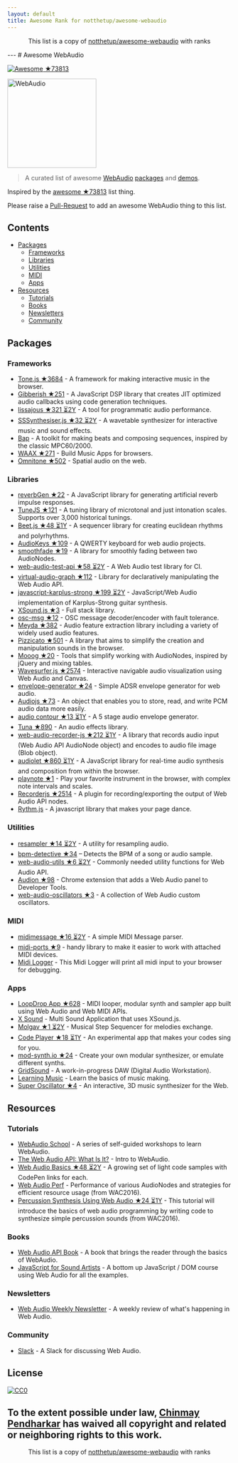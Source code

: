 ```yaml
---
layout: default
title: Awesome Rank for notthetup/awesome-webaudio
---
```


<p align="center">
	This list is a copy of <a href="https://github.com/notthetup/awesome-webaudio">notthetup/awesome-webaudio</a> with ranks
</p>
---
# Awesome WebAudio

[![Awesome](https://cdn.rawgit.com/sindresorhus/awesome/d7305f38d29fed78fa85652e3a63e154dd8e8829/media/badge.svg) ★73813](https://github.com/sindresorhus/awesome)

<img src="https://raw.githubusercontent.com/voodootikigod/logo.js/master/webaudio/webaudio-js.png" width="200px" alt="WebAudio">

> A curated list of awesome [WebAudio](https://developer.mozilla.org/en-US/docs/Web/API/Web_Audio_API) [packages](#packages) and [demos](#demos).

Inspired by the [awesome ★73813](https://github.com/sindresorhus/awesome) list thing.

Please raise a [Pull-Request](https://github.com/notthetup/awesome-webaudio/pulls) to add an awesome WebAudio thing to this list.

## Contents
- [Packages](#packages)
  - [Frameworks](#frameworks)
  - [Libraries](#libraries)
  - [Utilities](#utilities)
  - [MIDI](#midi)
  - [Apps](#apps)
- [Resources](#resources)
  - [Tutorials](#tutorials)
  - [Books](#books)
  - [Newsletters](#newsletters)
  - [Community](#community)

## Packages

### Frameworks
- [Tone.js ★3684](https://github.com/Tonejs/Tone.js) - A framework for making interactive music in the browser.
- [Gibberish ★251](https://github.com/gibber-cc/gibberish) - A JavaScript DSP library that creates JIT optimized audio callbacks using code generation techniques.
- [lissajous ★321 ⏳2Y](https://github.com/kylestetz/lissajous) -  A tool for programmatic audio performance.
- [SSSynthesiser.js ★32 ⏳2Y](https://github.com/surikov/SSSynthesiser.js) -  A wavetable synthesizer for interactive music and sound effects.
- [Bap](http://bapjs.org/) - A toolkit for making beats and composing sequences, inspired by the classic MPC60/2000.
- [WAAX ★271](https://github.com/hoch/WAAX) - Build Music Apps for browsers.
- [Omnitone ★502](https://github.com/GoogleChrome/omnitone) - Spatial audio on the web.

### Libraries
- [reverbGen ★22](https://github.com/adelespinasse/reverbGen) - A JavaScript library for generating artificial reverb impulse responses.
- [TuneJS ★121](https://github.com/abbernie/tune) - A tuning library of microtonal and just intonation scales. Supports over 3,000 historical tunings.
- [Beet.js ★48 ⏳1Y](https://github.com/zya/beet.js) - A sequencer library for creating euclidean rhythms and polyrhythms.
- [AudioKeys ★109](https://github.com/kylestetz/AudioKeys) - A QWERTY keyboard for web audio projects.
- [smoothfade ★19](https://github.com/notthetup/smoothfade) - A library for smoothly fading between two AudioNodes.
- [web-audio-test-api ★58 ⏳2Y](https://github.com/mohayonao/web-audio-test-api) - A Web Audio test library for CI.
- [virtual-audio-graph ★112](https://github.com/benji6/virtual-audio-graph) - Library for declaratively manipulating the Web Audio API.
- [javascript-karplus-strong ★199 ⏳2Y](https://github.com/mrahtz/javascript-karplus-strong) - JavaScript/Web Audio implementation of Karplus-Strong guitar synthesis.
- [XSound.js ★3](https://github.com/Korilakkuma/XSound) - Full stack library.
- [osc-msg ★12](https://github.com/mohayonao/osc-msg) - OSC message decoder/encoder with fault tolerance.
- [Meyda ★382](https://github.com/meyda/meyda) - Audio feature extraction library including a variety of widely used audio features.
- [Pizzicato ★501](https://github.com/alemangui/pizzicato) - A library that aims to simplify the creation and manipulation sounds in the browser.
- [Mooog ★20](https://github.com/mattlima/mooog) - Tools that simplify working with AudioNodes, inspired by jQuery and mixing tables.
- [Wavesurfer.js ★2574](https://github.com/katspaugh/wavesurfer.js) - Interactive navigable audio visualization using Web Audio and Canvas.
- [envelope-generator ★24](https://github.com/itsjoesullivan/envelope-generator) - Simple ADSR envelope generator for web audio.
- [Audiojs ★73](https://github.com/audiojs/audio) - An object that enables you to store, read, and write PCM audio data more easily.
- [audio contour ★13 ⏳1Y](https://github.com/danigb/audio-contour) - A 5 stage audio envelope generator.
- [Tuna ★890](https://github.com/Theodeus/tuna) - An audio effects library.
- [web-audio-recorder-js ★212 ⏳1Y](https://github.com/higuma/web-audio-recorder-js) - A library that records audio input (Web Audio API AudioNode object) and encodes to audio file image (Blob object).
- [audiolet ★860 ⏳1Y](https://github.com/oampo/Audiolet) - A JavaScript library for real-time audio synthesis and composition from within the browser.
- [playnote ★1](https://github.com/createbits/playnote) - Play your favorite instrument in the browser, with complex note intervals and scales.
- [Recorderjs ★2514](https://github.com/mattdiamond/Recorderjs) - A plugin for recording/exporting the output of Web Audio API nodes.
- [Rythm.js](https://okazari.github.io/Rythm.js/) - A javascript library that makes your page dance.

### Utilities
- [resampler ★14 ⏳2Y](https://github.com/notthetup/resampler) - A utility for resampling audio.
- [bpm-detective ★34](https://github.com/tornqvist/bpm-detective) – Detects the BPM of a song or audio sample.
- [web-audio-utils ★6 ⏳2Y](https://github.com/mohayonao/web-audio-utils) - Commonly needed utility functions for Web Audio API.
- [Audion ★98](https://github.com/google/audion) - Chrome extension that adds a Web Audio panel to Developer Tools.
- [web-audio-oscillators ★3](https://github.com/lukehorvat/web-audio-oscillators) - A collection of Web Audio custom oscillators.

### MIDI
- [midimessage ★16 ⏳2Y](https://github.com/notthetup/midimessage) - A simple MIDI Message parser.
- [midi-ports ★9](https://github.com/AndrejHronco/midi-ports) -  handy library to make it easier to work with attached MIDI devices.
- [Midi Logger](http://outputchannel.com/midi-logger/) - This Midi Logger will print all midi input to your browser for debugging.

### Apps
- [LoopDrop App ★628](https://github.com/mmckegg/loop-drop-app) - MIDI looper, modular synth and sampler app built using Web Audio and Web MIDI APIs.
- [X Sound](https://korilakkuma.github.io/X-Sound/) - Multi Sound Application that uses XSound.js.
- [Molgav ★1 ⏳2Y](https://github.com/surikov/molgav) - Musical Step Sequencer for melodies exchange.
- [Code Player ★18 ⏳1Y](https://github.com/jcppman/code-player) - An experimental app that makes your codes sing for you.
- [mod-synth.io ★24](https://github.com/andrevenancio/mod-synth.io) - Create your own modular synthesizer, or emulate different synths.
- [GridSound](https://gridsound.github.io) - A work-in-progress DAW (Digital Audio Workstation).
- [Learning Music](https://learningmusic.ableton.com/) - Learn the basics of music making.
- [Super Oscillator ★4](https://github.com/lukehorvat/super-oscillator) - An interactive, 3D music synthesizer for the Web.

## Resources

### Tutorials
- [WebAudio School](https://github.com/mmckegg/web-audio-school	) - A series of self-guided workshops to learn WebAudio.
- [The Web Audio API: What Is It?](https://code.tutsplus.com/tutorials/the-web-audio-api-what-is-it--cms-23735) - Intro to WebAudio.
- [Web Audio Basics ★48 ⏳2Y](https://github.com/kylestetz/Web-Audio-Basics) - A growing set of light code samples with CodePen links for each.
- [Web Audio Perf](https://padenot.github.io/web-audio-perf/) - Performance of various AudioNodes and strategies for efficient resource usage (from WAC2016).
- [Percussion Synthesis Using Web Audio ★24 ⏳1Y](https://github.com/irritant/WAC-2016-Tutorial) - This tutorial will introduce the basics of web audio programming by writing code to synthesize simple percussion sounds (from WAC2016).

### Books
- [Web Audio API Book](http://chimera.labs.oreilly.com/books/1234000001552/index.html) - A book that brings the reader through the basics of WebAudio.
- [JavaScript for Sound Artists](https://www.crcpress.com/JavaScript-for-Sound-Artists-Learn-to-Code-with-the-Web-Audio-API/Turner-Leonard/p/book/9781138961531) - A bottom up JavaScript / DOM course using Web Audio for all the examples.
### Newsletters
- [Web Audio Weekly Newsletter](http://www.webaudioweekly.com) - A weekly review of what's happening in Web Audio.

### Community
- [Slack](https://web-audio-slackin.herokuapp.com/) - A Slack for discussing Web Audio.

## License

[![CC0](http://mirrors.creativecommons.org/presskit/buttons/88x31/svg/cc-zero.svg)](https://creativecommons.org/publicdomain/zero/1.0/)

To the extent possible under law, [Chinmay Pendharkar](https://chinmay.audio/) has waived all copyright and related or neighboring rights to this work.
---
<p align="center">
	This list is a copy of <a href="https://github.com/notthetup/awesome-webaudio">notthetup/awesome-webaudio</a> with ranks
</p>
